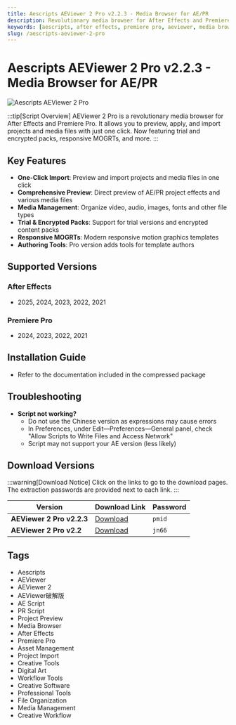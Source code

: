 ```yaml
---
title: Aescripts AEViewer 2 Pro v2.2.3 - Media Browser for AE/PR
description: Revolutionary media browser for After Effects and Premiere Pro. Preview, apply, and import projects and media files in one click. Features trial and encrypted packs, responsive MOGRTs and more.
keywords: [aescripts, after effects, premiere pro, aeviewer, media browser, project management, asset import, ae plugin, pr plugin]
slug: /aescripts-aeviewer-2-pro
---
```


<!-- Above is frontmatter Part - generated based on content to meet Google SEO requirements, balancing automation efficiency with Google's E-E-A-T principles -->

# Aescripts AEViewer 2 Pro v2.2.3 - Media Browser for AE/PR

![Aescripts AEViewer 2 Pro](https://www.gfxcamp.com/wp-content/uploads/2024/06/AEVIEWER-2-Pro.jpg)

:::tip[Script Overview]
AEViewer 2 Pro is a revolutionary media browser for After Effects and Premiere Pro. It allows you to preview, apply, and import projects and media files with just one click. Now featuring trial and encrypted packs, responsive MOGRTs, and more.
:::

## Key Features

- **One-Click Import**: Preview and import projects and media files in one click
- **Comprehensive Preview**: Direct preview of AE/PR project effects and various media files
- **Media Management**: Organize video, audio, images, fonts and other file types
- **Trial & Encrypted Packs**: Support for trial versions and encrypted content packs
- **Responsive MOGRTs**: Modern responsive motion graphics templates
- **Authoring Tools**: Pro version adds tools for template authors

## Supported Versions

### After Effects
- 2025, 2024, 2023, 2022, 2021

### Premiere Pro
- 2024, 2023, 2022, 2021

## Installation Guide

- Refer to the documentation included in the compressed package

## Troubleshooting

- **Script not working?**
  - Do not use the Chinese version as expressions may cause errors
  - In Preferences, under Edit—Preferences—General panel, check "Allow Scripts to Write Files and Access Network"
  - Script may not support your AE version (less likely)

## Download Versions

:::warning[Download Notice]
Click on the links to go to the download pages. The extraction passwords are provided next to each link.
:::

| Version | Download Link | Password |
|---------|---------------|----------|
| **AEViewer 2 Pro v2.2.3** | [Download](https://pan.baidu.com/s/1VglqF4MFg8VjSt07FS22lw?pwd=pmid) | `pmid` |
| **AEViewer 2 Pro v2.2** | [Download](https://pan.baidu.com/s/1N02yMDjaLH0dH_3AA3YZtQ?pwd=jn66) | `jn66` |

## Tags

- Aescripts
- AEViewer
- AEViewer 2
- AEViewer破解版
- AE Script
- PR Script
- Project Preview
- Media Browser
- After Effects
- Premiere Pro
- Asset Management
- Project Import
- Creative Tools
- Digital Art
- Workflow Tools
- Creative Software
- Professional Tools
- File Organization
- Media Management
- Creative Workflow